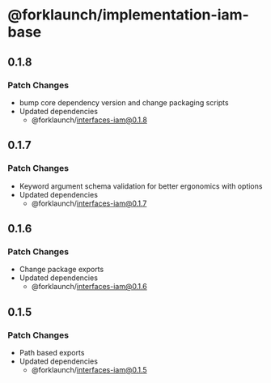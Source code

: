 # @forklaunch/implementation-iam-base

## 0.1.8

### Patch Changes

- bump core dependency version and change packaging scripts
- Updated dependencies
  - @forklaunch/interfaces-iam@0.1.8

## 0.1.7

### Patch Changes

- Keyword argument schema validation for better ergonomics with options
- Updated dependencies
  - @forklaunch/interfaces-iam@0.1.7

## 0.1.6

### Patch Changes

- Change package exports
- Updated dependencies
  - @forklaunch/interfaces-iam@0.1.6

## 0.1.5

### Patch Changes

- Path based exports
- Updated dependencies
  - @forklaunch/interfaces-iam@0.1.5
